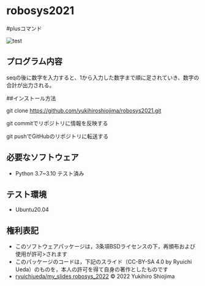 # robosys2021

#plusコマンド

![test](https://github.com/yukihiroshiojima/robosys2021/actions/workflows/test.yml/badge.svg)


## プログラム内容

seqの後に数字を入力すると、1から入力した数字まで順に足されていき、数字の合計が出力される。


##インストール方法

git clone https://github.com/yukihiroshiojima/robosys2021.git

git commitでリポジトリに情報を反映する

git pushでGitHubのリポジトリに転送する


## 必要なソフトウェア

* Python 3.7~3.10 テスト済み


## テスト環境

* Ubuntu20.04


## 権利表記

* このソフトウェアパッケージは，3条項BSDライセンスの下，再頒布および使用が許可>されます
* このパッケージのコードは，下記のスライド（CC-BY-SA 4.0 by Ryuichi Ueda）のものを，本人の許可を得て自身の著作としたものです
* [ryuichiueda/my_slides robosys_2022](https://github.com/ryuichiueda/my_slides/tree/master/robosys_2022)
© 2022 Yukihiro Shiojima
































































































































































































































































































































































